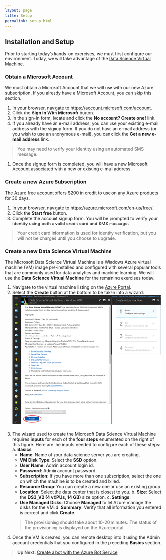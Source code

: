 ```yaml
---
layout: page
title: Setup
permalink: setup.html
---
```


## Installation and Setup

Prior to starting today’s hands-on exercises, we must first configure our environment. Today, we will take advantage of the [Data Science Virtual Machine](https://azuremarketplace.microsoft.com/en-us/marketplace/apps/microsoft-ads.windows-data-science-vm?tab=Overview).

### Obtain a Microsoft Account

We must obtain a Microsoft Account that we will use with our new Azure subscription. If you already have a Microsoft Account, you can skip this section.

1. In your browser, navigate to <https://account.microsoft.com/account>.
1. Click the **Sign In With Microsoft** button.
1. In the sign-in form, locate and click the **No account? Create one!** link.
1. If you already have an e-mail address, you can use your existing e-mail address with the signup form. If you do not have an e-mail address (or you wish to use an anonymous e-mail), you can click the **Get a new e-mail address** link.
  > You may need to verify your identity using an automated SMS message.
1. Once the signup form is completed, you will have a new Microsoft Account associated with a new or existing e-mail address.

### Create a new Azure Subscription

The Azure free account offers $200 in credit to use on any Azure products for 30 days.

1. In your browser, navigate to <https://azure.microsoft.com/en-us/free/>.
1. Click the **Start free** button.
1. Complete the account signup form. You will be prompted to verify your identity using both a valid credit card and SMS message.
  > Your credit card information is used for identity verification, but you will not be charged until you choose to upgrade.

### Create a new Data Science Virtual Machine

The Microsoft Data Science Virtual Machine is a Windows Azure virtual machine (VM) image pre-installed and configured with several popular tools that are commonly used for data analytics and machine learning. We will use the **Data Science Virtual Machine** for the remaining exercises today.

1. Navigate to the virtual machine listing on the [Azure Portal](https://portal.azure.com/#create/microsoft-ads.windows-data-science-vmwindows2016).
1. Select the **Create** button at the bottom to be taken into a wizard.
  ![configure-data-science-vm](./media/configure-data-science-virtual-machine.png)
1. The wizard used to create the Microsoft Data Science Virtual Machine requires **inputs** for each of the **four steps** enumerated on the right of this figure. Here are the inputs needed to configure each of these steps:
   a. **Basics**
      - **Name**: Name of your data science server you are creating.
      - **VM Disk Type**: Select the **SSD** option.
      - **User Name**: Admin account login id.
      - **Password**: Admin account password.
      - **Subscription**: If you have more than one subscription, select the one on which the machine is to be created and billed.
      - **Resource Group**: You can create a new one or use an existing group.
      - **Location**: Select the data center that is closest to you.
   b. **Size**: Select the **DS3_V2 (4 vCPUs, 14 GB)** size option.
   c. **Settings**:
      - **Use Managed Disks**: Choose **Managed** to let Azure manage the disks for the VM.
   d. **Summary**: Verify that all information you entered is correct and click **Create**.
    > The provisioning should take about 10-20 minutes. The status of the provisioning is displayed on the Azure portal.
1. Once the VM is created, you can remote desktop into it using the Admin account credentials that you configured in the preceding **Basics** section.

> **Up Next**: [Create a bot with the Azure Bot Service](bot.html)
